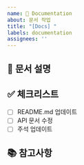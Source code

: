 ```yaml
---
name: 📝 Documentation
about: 문서 작업
title: "[Docs] "
labels: documentation
assignees: ''
---
```


## 📝 문서 설명

<!-- 추가하거나 수정할 문서에 대해 설명해주세요 -->

## ✅ 체크리스트

- [ ] README.md 업데이트
- [ ] API 문서 수정
- [ ] 주석 업데이트

## 📚 참고사항

<!-- 참고할만한 자료가 있다면 첨부해주세요 -->